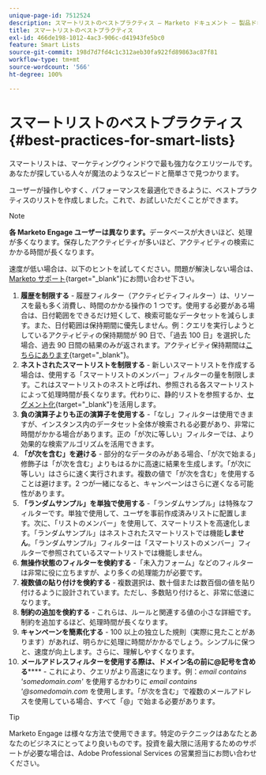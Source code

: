 ```yaml
---
unique-page-id: 7512524
description: スマートリストのベストプラクティス — Marketo ドキュメント — 製品ドキュメント
title: スマートリストのベストプラクティス
exl-id: 466de198-1012-4ac3-906c-d41943fe5bc0
feature: Smart Lists
source-git-commit: 198d7d7fd4c1c312aeb30fa922fd89863ac87f81
workflow-type: tm+mt
source-wordcount: '566'
ht-degree: 100%

---
```


# スマートリストのベストプラクティス {#best-practices-for-smart-lists}

スマートリストは、マーケティングウィンドウで最も強力なクエリツールです。あなたが探している人々が魔法のようなスピードと簡単さで見つかります。

ユーザーが操作しやすく、パフォーマンスを最適化できるように、ベストプラクティスのリストを作成しました。これで、お試しいただくことができます。

>[!NOTE]
>
>**各 Marketo Engage ユーザーは異なります。**&#x200B;データベースが大きいほど、処理が多くなります。保存したアクティビティが多いほど、アクティビティの検索にかかる時間が長くなります。
>
>速度が低い場合は、以下のヒントを試してください。問題が解決しない場合は、[Marketo サポート](https://nation.marketo.com/t5/Support/ct-p/Support){target="_blank"}にお問い合わせ下さい。

1. **履歴を制限する** - 履歴フィルター（アクティビティフィルター）は、リソースを最も多く消費し、時間のかかる操作の 1 つです。使用する必要がある場合は、日付範囲をできるだけ短くして、検索可能なデータセットを減らします。また、日付範囲は保持期間に優先しません。例：クエリを実行しようとしているアクティビティの保持期間が 90 日で、「過去 100 日」を選択した場合、過去 90 日間の結果のみが返されます。アクティビティ保持期間は[こちらにあります](https://nation.marketo.com/t5/knowledgebase/marketo-activities-data-retention-policy/ta-p/251480){target="_blank"}。
1. **ネストされたスマートリストを制限する** - 新しいスマートリストを作成する場合は、使用する「スマートリストのメンバー」フィルターの量を制限します。これはスマートリストのネストと呼ばれ、参照される各スマートリストによって処理時間が長くなります。代わりに、静的リストを参照するか、[セグメント化](/help/marketo/product-docs/personalization/segmentation-and-snippets/segmentation/create-a-segmentation.md){target="_blank"}を活用します。
1. **負の演算子よりも正の演算子を使用する** -「なし」フィルターは使用できますが、インスタンス内のデータセット全体が検索される必要があり、非常に時間がかかる場合があります。正の「が次に等しい」フィルターでは、より効果的な検索アルゴリズムを活用できます。
1. **「が次を含む」を避ける** - 部分的なデータのみがある場合、「が次で始まる」修飾子は「が次を含む」よりもはるかに高速に結果を生成します。「が次に等しい」はさらに速く実行されます。複数の値で「が次を含む」を使用することは避けます。2 つが一緒になると、キャンペーンはさらに遅くなる可能性があります。
1. **「ランダムサンプル」を単独で使用する** -「ランダムサンプル」は特殊なフィルターです。単独で使用して、ユーザを事前作成済みリストに配置します。次に、「リストのメンバー」を使用して、スマートリストを高速化します。「ランダムサンプル」はネストされたスマートリストでは機能&#x200B;**しません**。「ランダムサンプル」フィルターは「スマートリストのメンバー」フィルターで参照されているスマートリストでは機能しません。
1. **無操作状態のフィルターを倹約する** -「未入力フォーム」などのフィルターは非常に役に立ちますが、より多くの処理能力が必要です。
1. **複数値の貼り付けを倹約する** - 複数選択は、数十個または数百個の値を貼り付けるように設計されています。ただし、多数貼り付けると、非常に低速になります。
1. **制約の追加を倹約する** - これらは、ルールと関連する値の小さな詳細です。制約を追加するほど、処理時間が長くなります。
1. **キャンペーンを簡素化する** - 100 以上の独立した規則（実際に見たことがあります）があれば、明らかに処理に時間がかかるでしょう。シンプルに保つと、速度が向上します。さらに、理解しやすくなります。
1. **メールアドレスフィルターを使用する際は、ドメイン名の前に@記号を含める****** - これにより、クエリがより高速になります。例：_email contains &#39;somedomain.com&#39;_ を使用するかわりに _email contains &#39;@somedomain.com_ を使用します。「が次を含む」で複数のメールアドレスを使用している場合、すべて「@」で始まる必要があります。

>[!TIP]
>
>Marketo Engage は様々な方法で使用できます。特定のテクニックはあなたとあなたのビジネスにとってより良いものです。投資を最大限に活用するためのサポートが必要な場合は、Adobe Professional Services の営業担当にお問い合わせください。
